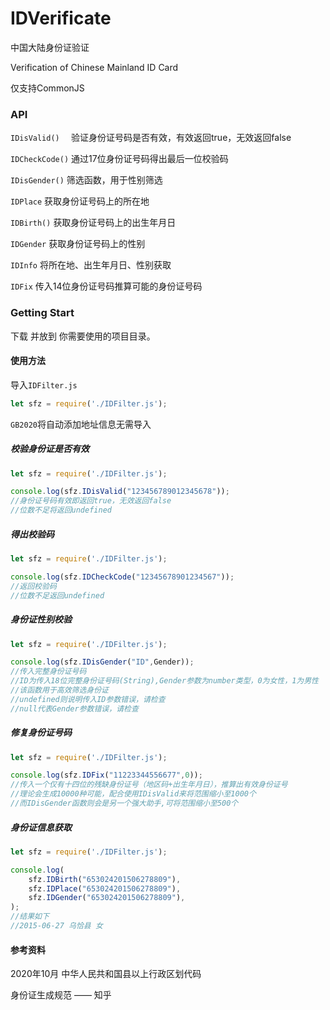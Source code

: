 # IDVerificate

中国大陆身份证验证

Verification of Chinese Mainland ID Card

仅支持CommonJS

### API

`IDisValid()  `  验证身份证号码是否有效，有效返回true，无效返回false

`IDCheckCode()` 通过17位身份证号码得出最后一位校验码

`IDisGender()`  筛选函数，用于性别筛选

`IDPlace`  获取身份证号码上的所在地

`IDBirth()`  获取身份证号码上的出生年月日

`IDGender`  获取身份证号码上的性别

`IDInfo`  将所在地、出生年月日、性别获取

`IDFix`  传入14位身份证号码推算可能的身份证号码

### Getting Start

下载 并放到 你需要使用的项目目录。

#### 使用方法

导入`IDFilter.js`

```javascript
let sfz = require('./IDFilter.js');
```

`GB2020`将自动添加地址信息无需导入

##### 校验身份证是否有效

```javascript
let sfz = require('./IDFilter.js');

console.log(sfz.IDisValid("123456789012345678"));
//身份证号码有效即返回true，无效返回false
//位数不足将返回undefined
```

##### 得出校验码

```js
let sfz = require('./IDFilter.js');

console.log(sfz.IDCheckCode("12345678901234567"));
//返回校验码
//位数不足返回undefined
```

##### 身份证性别校验

```js
let sfz = require('./IDFilter.js');

console.log(sfz.IDisGender("ID",Gender));
//传入完整身份证号码
//ID为传入18位完整身份证号码(String),Gender参数为number类型，0为女性，1为男性
//该函数用于高效筛选身份证
//undefined则说明传入ID参数错误，请检查
//null代表Gender参数错误，请检查
```

##### 修复身份证号码

```js
let sfz = require('./IDFilter.js');

console.log(sfz.IDFix("11223344556677",0));
//传入一个仅有十四位的残缺身份证号（地区码+出生年月日），推算出有效身份证号
//理论会生成10000种可能，配合使用IDisValid来将范围缩小至1000个
//而IDisGender函数则会是另一个强大助手,可将范围缩小至500个
```

##### 身份证信息获取

```js
let sfz = require('./IDFilter.js');

console.log(
    sfz.IDBirth("653024201506278809"),
    sfz.IDPlace("653024201506278809"),
    sfz.IDGender("653024201506278809"),
);
//结果如下
//2015-06-27 乌恰县 女
```

#### 参考资料

2020年10月 中华人民共和国县以上行政区划代码

身份证生成规范 —— 知乎





